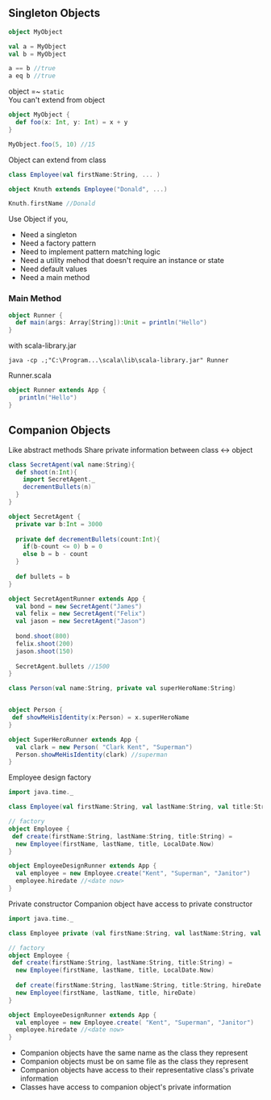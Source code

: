 ## Singleton Objects

```scala
object MyObject

val a = MyObject
val b = MyObject

a == b //true
a eq b //true
```

object =~ `static`  
You can't extend from object

```scala
object MyObject {
  def foo(x: Int, y: Int) = x + y
}

MyObject.foo(5, 10) //15
```

Object can extend from class

```scala
class Employee(val firstName:String, ... )

object Knuth extends Employee("Donald", ...)

Knuth.firstName //Donald
```

Use Object if you,

- Need a singleton
- Need a factory pattern
- Need to implement pattern matching logic
- Need a utility mehod that doesn't require an instance or state
- Need default values
- Need a main method

### Main Method

```scala
object Runner {
  def main(args: Array[String]):Unit = println("Hello")
}
```

with scala-library.jar

`java -cp .;"C:\Program...\scala\lib\scala-library.jar" Runner`

Runner.scala
```scala
object Runner extends App {
   println("Hello")
}
```

## Companion Objects

Like abstract methods
Share private information between class <-> object

```scala
class SecretAgent(val name:String){
  def shoot(n:Int){
    import SecretAgent._
    decrementBullets(n)
  }
}

object SecretAgent {
  private var b:Int = 3000
  
  private def decrementBullets(count:Int){
    if(b-count <= 0) b = 0
    else b = b - count
  }
  
  def bullets = b
}

object SecretAgentRunner extends App {
  val bond = new SecretAgent("James")
  val felix = new SecretAgent("Felix")
  val jason = new SecretAgent("Jason")
  
  bond.shoot(800)
  felix.shoot(200)
  jason.shoot(150)
  
  SecretAgent.bullets //1500
}
```

```scala
class Person(val name:String, private val superHeroName:String)


object Person {
 def showMeHisIdentity(x:Person) = x.superHeroName
}

object SuperHeroRunner extends App {
  val clark = new Person( "Clark Kent", "Superman")
  Person.showMeHisIdentity(clark) //superman
}
```
Employee design factory

```scala
import java.time._

class Employee(val firstName:String, val lastName:String, val title:String, val hireDate:LocalDate)

// factory
object Employee {
 def create(firstName:String, lastName:String, title:String) =
  new Employee(firstName, lastName, title, LocalDate.Now)
}

object EmployeeDesignRunner extends App {
  val employee = new Employee.create("Kent", "Superman", "Janitor")
  employee.hiredate //<date now>
}
```

Private constructor 
Companion object have access to private constructor

```scala
import java.time._

class Employee private (val firstName:String, val lastName:String, val title:String, val hireDate:LocalDate)

// factory
object Employee {
 def create(firstName:String, lastName:String, title:String) =
  new Employee(firstName, lastName, title, LocalDate.Now)
  
  def create(firstName:String, lastName:String, title:String, hireDate:LocalDate) =
  new Employee(firstName, lastName, title, hireDate)
}

object EmployeeDesignRunner extends App {
  val employee = new Employee.create( "Kent", "Superman", "Janitor")
  employee.hiredate //<date now>
}
```

- Companion objects have the same name as the class they represent
- Companion objects must be on same file as the class they represent
- Companion objects have access to their representative class's private information
- Classes have access to companion object's private information
